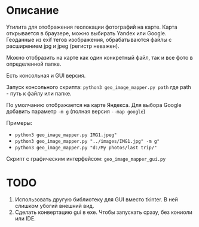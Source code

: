 # Описание

Утилита для отображения геолокации фотографий на карте. Карта открывается в браузере, можно выбирать Yandex или Google.
Геоданные из exif тегов изображения, обрабатываются файлы с расширением jpg и jpeg (регистр неважен). 

Можно отобразить на карте как один конкретный файл, так и все фото в определенной папке. 

Есть консольная и GUI версия.

Запуск консольного скрипта: `python3 geo_image_mapper.py path` где path - путь к файлу или папке.

По умолчанию отображается на карте Яндекса. Для выбора Google добавить параметр `-m g` (полная версия `--map google`)

Примеры:
* `python3 geo_image_mapper.py IMG1.jpeg"`
* `python3 geo_image_mapper.py "../images/IMG1.jpg" -m g"`
* `python3 geo_image_mapper.py "d:/My photos/last trip/"`

Cкрипт с графическим интерфейсом: `geo_image_mapper_gui.py`

# TODO
1. Использовать другую библиотеку для GUI вместо tkinter. В ней слишком убогий внешний вид.
2. Сделать конвертацию gui в exe. Чтобы запускать сразу, без кониоли или IDE.
